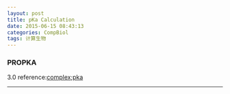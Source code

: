 ```yaml
---
layout: post
title: pKa Calculation
date: 2015-06-15 08:43:13
categories: CompBiol
tags: 计算生物
---
```


### PROPKA  
3.0 reference:[complex](/pdf/reference/ct200133y.pdf);[pka](/pdf/reference/olsson2011.pdf)

---
